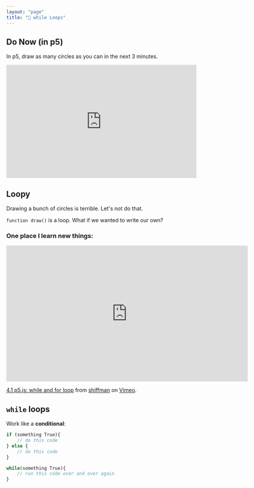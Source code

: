 ```yaml
---
layout: "page"
title: "🔁 while Loops"
---
```


## Do Now (in p5)
In p5, draw as many circles as you can in the next 3 minutes.

<iframe src="http://alpha.editor.p5js.org/embed/ByWSpbQQe" width = "100%" height = "300px;" style="border:none;"></iframe>

## Loopy
Drawing a bunch of circles is terrible. Let's not do that.

<script type="text/p5" data-autoplay data-preview-width="300" data-preview-height="">
function setup() {
  createCanvas(windowWidth, windowHeight);
}

function draw() {
  x = 50;
  while(x<windowWidth){
    ellipse(x,50,50,50);
    x = x + 50;
  }
}
</script>

`function draw()` is a loop. What if we wanted to write our own?

### One place I learn new things:

<iframe src="https://player.vimeo.com/video/139013336" width="640" height="360" frameborder="0" webkitallowfullscreen mozallowfullscreen allowfullscreen></iframe>
<p><a href="https://vimeo.com/139013336">4.1 p5.js: while and for loop</a> from <a href="https://vimeo.com/shiffman">shiffman</a> on <a href="https://vimeo.com">Vimeo</a>.</p>

## `while` loops

Work like a **conditional**:

```javascript
if (something True){
    // do this code
} else {
    // do this code
}
```

```js
while(something True){
    // run this code over and over again
}
```
